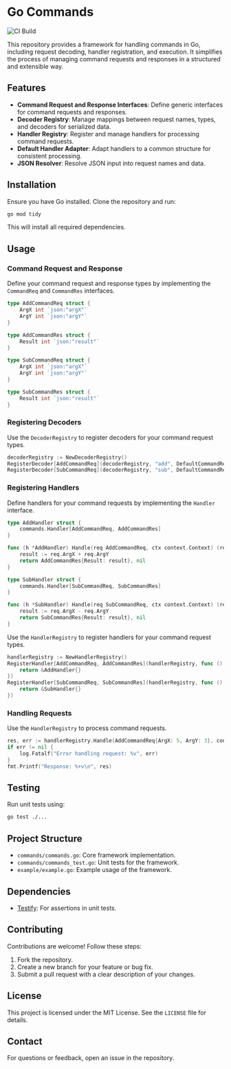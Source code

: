 # Go Commands

![CI Build](https://github.com/dan-lugg/go-commands/actions/workflows/ci.yml/badge.svg)

This repository provides a framework for handling commands in Go, including request decoding, handler registration, and
execution. It simplifies the process of managing command requests and responses in a structured and extensible way.

## Features

- **Command Request and Response Interfaces**: Define generic interfaces for command requests and responses.
- **Decoder Registry**: Manage mappings between request names, types, and decoders for serialized data.
- **Handler Registry**: Register and manage handlers for processing command requests.
- **Default Handler Adapter**: Adapt handlers to a common structure for consistent processing.
- **JSON Resolver**: Resolve JSON input into request names and data.

## Installation

Ensure you have Go installed. Clone the repository and run:

```bash
go mod tidy
```

This will install all required dependencies.

## Usage

### Command Request and Response

Define your command request and response types by implementing the `CommandReq` and `CommandRes` interfaces.

```go
type AddCommandReq struct {
	ArgX int `json:"argX"`
	ArgY int `json:"argY"`
}

type AddCommandRes struct {
	Result int `json:"result"`
}

type SubCommandReq struct {
	ArgX int `json:"argX"`
	ArgY int `json:"argY"`
}

type SubCommandRes struct {
	Result int `json:"result"`
}
```

### Registering Decoders

Use the `DecoderRegistry` to register decoders for your command request types.

```go
decoderRegistry := NewDecoderRegistry()
RegisterDecoder[AddCommandReq](decoderRegistry, "add", DefaultCommandReqDecoder[AddCommandReq]())
RegisterDecoder[SubCommandReq](decoderRegistry, "sub", DefaultCommandReqDecoder[SubCommandReq]())
```

### Registering Handlers

Define handlers for your command requests by implementing the `Handler` interface.

```go
type AddHandler struct {
    commands.Handler[AddCommandReq, AddCommandRes]
}

func (h *AddHandler) Handle(req AddCommandReq, ctx context.Context) (res AddCommandRes, err error) {
    result := req.ArgX + req.ArgY
    return AddCommandRes{Result: result}, nil
}

type SubHandler struct {
    commands.Handler[SubCommandReq, SubCommandRes]
}

func (h *SubHandler) Handle(req SubCommandReq, ctx context.Context) (res SubCommandRes, err error) {
    result := req.ArgX - req.ArgY
    return SubCommandRes{Result: result}, nil
}
```

Use the `HandlerRegistry` to register handlers for your command request types.

```go
handlerRegistry := NewHandlerRegistry()
RegisterHandler[AddCommandReq, AddCommandRes](handlerRegistry, func () Handler[AddCommandReq, AddCommandRes] {
    return &AddHandler{}
})
RegisterHandler[SubCommandReq, SubCommandRes](handlerRegistry, func () Handler[SubCommandReq, SubCommandRes] {
    return &SubHandler{}
})
```

### Handling Requests

Use the `HandlerRegistry` to process command requests.

```go
res, err := handlerRegistry.Handle(AddCommandReq{ArgX: 5, ArgY: 3}, context.Background())
if err != nil {
    log.Fatalf("Error handling request: %v", err)
}
fmt.Printf("Response: %+v\n", res)
```

## Testing

Run unit tests using:

```bash
go test ./...
```

## Project Structure

- `commands/commands.go`: Core framework implementation.
- `commands/commands_test.go`: Unit tests for the framework.
- `example/example.go`: Example usage of the framework.

## Dependencies

- [Testify](https://github.com/stretchr/testify): For assertions in unit tests.

## Contributing

Contributions are welcome! Follow these steps:

1. Fork the repository.
2. Create a new branch for your feature or bug fix.
3. Submit a pull request with a clear description of your changes.

## License

This project is licensed under the MIT License. See the `LICENSE` file for details.

## Contact

For questions or feedback, open an issue in the repository.